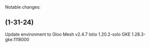 Notable changes:

(1-31-24)
---
Update environment to
Gloo Mesh v2.4.7
Istio 1.20.2-solo
GKE 1.28.3-gke.1118000